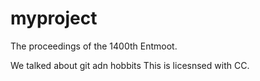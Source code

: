 # myproject

The proceedings of the 1400th Entmoot.

We talked about git adn hobbits
This is licesnsed with CC.
